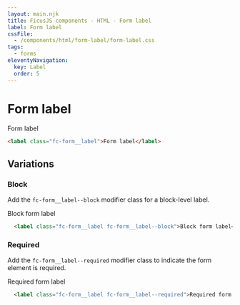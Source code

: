 ```yaml
---
layout: main.njk
title: FicusJS components - HTML - Form label
label: Form label
cssFile:
  - /components/html/form-label/form-label.css
tags:
  - forms
eleventyNavigation:
  key: Label
  order: 5
---
```

# Form label

<div class="fd-component-container">
  <label class="fc-form__label">Form label</label>
</div>

```html
<label class="fc-form__label">Form label</label>
```

## Variations

### Block

Add the `fc-form__label--block` modifier class for a block-level label.

<div class="fd-component-container">
  <label class="fc-form__label fc-form__label--block">Block form label</label>
</div>

```html
  <label class="fc-form__label fc-form__label--block">Block form label</label>
```

### Required

Add the `fc-form__label--required` modifier class to indicate the form element is required.

<div class="fd-component-container">
  <label class="fc-form__label fc-form__label--required">Required form label</label>
</div>

```html
  <label class="fc-form__label fc-form__label--required">Required form label</label>
```
